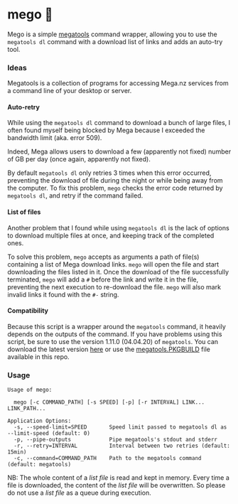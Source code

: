 # mego 💾

Mego is a simple [megatools](https://megatools.megous.com) command wrapper, allowing you to use the `megatools dl` command with a download list of links and adds an auto-try tool.

### Ideas

Megatools is a collection of programs for accessing Mega.nz services from a command line of your desktop or server.

#### Auto-retry

While using the `megatools dl` command to download a bunch of large files, I often found myself being blocked by Mega because I exceeded the bandwidth limit (aka. error 509).

Indeed, Mega allows users to download a few (apparently not fixed) number of GB per day (once again, apparently not fixed).

By default `megatools dl` only retries 3 times when this error occurred, preventing the download of file during the night or while being away from the computer. To fix this problem, `mego` checks the error code returned by `megatools dl`, and retry if the command failed.

#### List of files

Another problem that I found while using `megatools dl` is the lack of options to download multiple files at once, and keeping track of the completed ones.

To solve this problem, `mego` accepts as arguments a path of file(s) containing a list of Mega download links. `mego` will open the file and start downloading the files listed in it. Once the download of the file successfully terminated, `mego` will add a `#` before the link and write it in the file, preventing the next execution to re-download the file. `mego` will also mark invalid links it found with the `#-` string.

#### Compatibility

Because this script is a wrapper around the `megatools` command, it heavily depends on the outputs of the command. If you have problems using this script, be sure to use the version 1.11.0 (04.04.20) of `megatools`. You can download the latest version [here](https://megatools.megous.com/builds/experimental/) or use the [megatools.PKGBUILD](https://github.com/scotow/mego/blob/master/megatools.PKGBUILD) file available in this repo.

### Usage

```
Usage of mego:

  mego [-c COMMAND_PATH] [-s SPEED] [-p] [-r INTERVAL] LINK... LINK_PATH...

Application Options:
  -s, --speed-limit=SPEED       Speed limit passed to megatools dl as --limit-speed (default: 0)
  -p, --pipe-outputs            Pipe megatools's stdout and stderr
  -r, --retry=INTERVAL          Interval between two retries (default: 15min)
  -c, --command=COMMAND_PATH    Path to the megatools command (default: megatools)
```

NB: The whole content of a *list file* is read and kept in memory. Every time a file is downloaded, the content of the *list file* will be overwritten. So please do not use a *list file* as a queue during execution.
